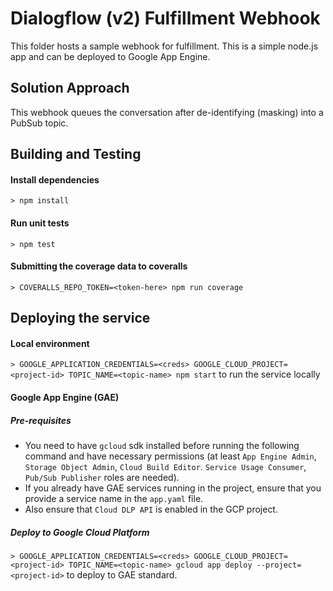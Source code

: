 # Dialogflow (v2) Fulfillment Webhook

This folder hosts a sample webhook for fulfillment. This is a simple node.js app and can be deployed to Google App Engine.

## Solution Approach
This webhook queues the conversation after de-identifying (masking) into a PubSub topic.

## Building and Testing

#### Install dependencies
`> npm install`

#### Run unit tests
`> npm test`

#### Submitting the coverage data to coveralls
`> COVERALLS_REPO_TOKEN=<token-here> npm run coverage`

## Deploying the service

#### Local environment
`> GOOGLE_APPLICATION_CREDENTIALS=<creds> GOOGLE_CLOUD_PROJECT=<project-id> TOPIC_NAME=<topic-name> npm start` to run the service locally

#### Google App Engine (GAE)
##### Pre-requisites
* You need to have `gcloud` sdk installed before running the following command and have necessary permissions (at least `App Engine Admin`, `Storage Object Admin`, `Cloud Build Editor`. `Service Usage Consumer`, `Pub/Sub Publisher` roles are needed).
* If you already have GAE services running in the project, ensure that you provide a service name in the `app.yaml` file.
* Also ensure that `Cloud DLP API` is enabled in the GCP project.

##### Deploy to Google Cloud Platform
`> GOOGLE_APPLICATION_CREDENTIALS=<creds> GOOGLE_CLOUD_PROJECT=<project-id> TOPIC_NAME=<topic-name> gcloud app deploy --project=<project-id>` to deploy to GAE standard.
